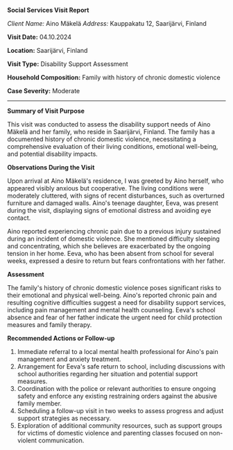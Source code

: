 **Social Services Visit Report**

*Client Name:* Aino Mäkelä
*Address:* Kauppakatu 12, Saarijärvi, Finland

**Visit Date:** 04.10.2024

**Location:** Saarijärvi, Finland

**Visit Type:** Disability Support Assessment

**Household Composition:** Family with history of chronic domestic violence

**Case Severity:** Moderate

---

**Summary of Visit Purpose**

This visit was conducted to assess the disability support needs of Aino Mäkelä and her family, who reside in Saarijärvi, Finland. The family has a documented history of chronic domestic violence, necessitating a comprehensive evaluation of their living conditions, emotional well-being, and potential disability impacts.

**Observations During the Visit**

Upon arrival at Aino Mäkelä's residence, I was greeted by Aino herself, who appeared visibly anxious but cooperative. The living conditions were moderately cluttered, with signs of recent disturbances, such as overturned furniture and damaged walls. Aino's teenage daughter, Eeva, was present during the visit, displaying signs of emotional distress and avoiding eye contact.

Aino reported experiencing chronic pain due to a previous injury sustained during an incident of domestic violence. She mentioned difficulty sleeping and concentrating, which she believes are exacerbated by the ongoing tension in her home. Eeva, who has been absent from school for several weeks, expressed a desire to return but fears confrontations with her father.

**Assessment**

The family's history of chronic domestic violence poses significant risks to their emotional and physical well-being. Aino's reported chronic pain and resulting cognitive difficulties suggest a need for disability support services, including pain management and mental health counseling. Eeva's school absence and fear of her father indicate the urgent need for child protection measures and family therapy.

**Recommended Actions or Follow-up**

1. Immediate referral to a local mental health professional for Aino's pain management and anxiety treatment.
2. Arrangement for Eeva's safe return to school, including discussions with school authorities regarding her situation and potential support measures.
3. Coordination with the police or relevant authorities to ensure ongoing safety and enforce any existing restraining orders against the abusive family member.
4. Scheduling a follow-up visit in two weeks to assess progress and adjust support strategies as necessary.
5. Exploration of additional community resources, such as support groups for victims of domestic violence and parenting classes focused on non-violent communication.